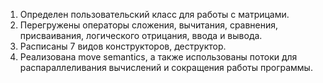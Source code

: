 1. Определен пользовательский класс для работы с матрицами.
2. Перегружены операторы сложения, вычитания, сравнения, присваивания, логического отрицания, ввода и вывода.
3. Расписаны 7 видов конструкторов, деструктор.
4. Реализована move semantics, а также использованы потоки для распараллеливания вычислений и сокращения работы программы.
